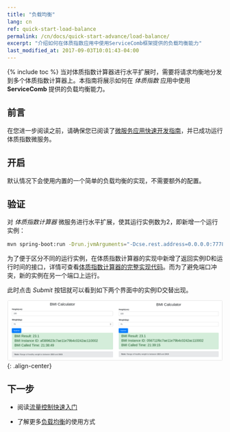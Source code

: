 ```yaml
---
title: "负载均衡"
lang: cn
ref: quick-start-load-balance
permalink: /cn/docs/quick-start-advance/load-balance/
excerpt: "介绍如何在体质指数应用中使用ServiceComb框架提供的负载均衡能力"
last_modified_at: 2017-09-03T10:01:43-04:00
---
```


{% include toc %}
当对体质指数计算器进行水平扩展时，需要将请求均衡地分发到多个体质指数计算器上。本指南将展示如何在 *体质指数* 应用中使用 **ServiceComb** 提供的负载均衡能力。

## 前言

在您进一步阅读之前，请确保您已阅读了[微服务应用快速开发指南](/cn/docs/quick-start-bmi/)，并已成功运行体质指数微服务。

## 开启

默认情况下会使用内置的一个简单的负载均衡的实现，不需要额外的配置。

## 验证

对 *体质指数计算器* 微服务进行水平扩展，使其运行实例数为2，即新增一个运行实例：

```bash
mvn spring-boot:run -Drun.jvmArguments="-Dcse.rest.address=0.0.0.0:7778"
```

为了便于区分不同的运行实例，在体质指数计算器的实现中新增了返回实例ID和运行时间的接口，详情可查看[体质指数计算器的完整实现代码](https://github.com/ServiceComb/ServiceComb-Java-Chassis/tree/master/samples/bmi/calculator)。而为了避免端口冲突，新的实例在另一个端口上运行。

此时点击 *Submit* 按钮就可以看到如下两个界面中的实例ID交替出现。

![负载均衡效果](/assets/images/load-balance-result.png){: .align-center}

## 下一步

* 阅读[流量控制快速入门](/cn/docs/quick-start-advance/flow-control/)

* 了解更多[负载均衡](/cn/users/service-configurations/#负载均衡策略)的使用方式
